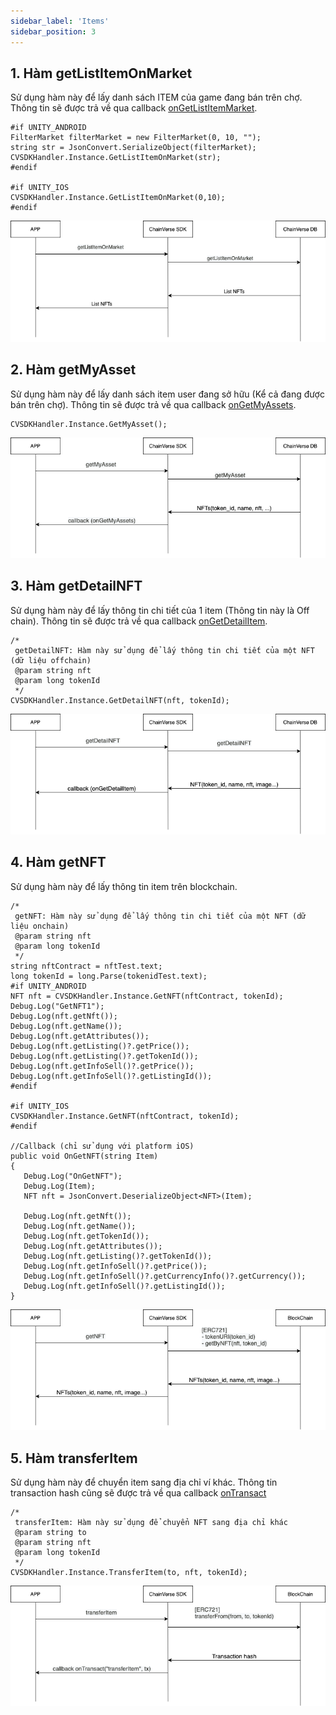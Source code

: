 ```yaml
---
sidebar_label: 'Items'
sidebar_position: 3
---
```



## 1. Hàm getListItemOnMarket
Sử dụng hàm này để lấy danh sách ITEM của game đang bán trên chợ. Thông tin sẽ được trả về qua callback [onGetListItemMarket](/docs/sdk/Unity/over-view#5-callback-ongetlistitemmarket).


```
#if UNITY_ANDROID
FilterMarket filterMarket = new FilterMarket(0, 10, "");
string str = JsonConvert.SerializeObject(filterMarket);
CVSDKHandler.Instance.GetListItemOnMarket(str);
#endif
        
#if UNITY_IOS
CVSDKHandler.Instance.GetListItemOnMarket(0,10);
#endif
```


![Docusaurus logo](/img/get-item-on-market.png)

## 2. Hàm getMyAsset
Sử dụng hàm này để lấy danh sách item user đang sở hữu (Kể cả đang được bán trên chợ). Thông tin sẽ được trả về qua callback [onGetMyAssets](/docs/sdk/Unity/over-view#7-callback-ongetmyassets).


```
CVSDKHandler.Instance.GetMyAsset();
```

![Docusaurus logo](/img/get-my-assets.png)

## 3. Hàm getDetailNFT
Sử dụng hàm này để lấy thông tin chi tiết của 1 item (Thông tin này là Off chain). Thông tin sẽ được trả về qua callback [onGetDetailItem](/docs/sdk/Unity/over-view#6-callback-ongetdetailitem).


```
/*
 getDetailNFT: Hàm này sử dụng để lấy thông tin chi tiết của một NFT (dữ liệu offchain)
 @param string nft
 @param long tokenId
 */
CVSDKHandler.Instance.GetDetailNFT(nft, tokenId);
```

![Docusaurus logo](/img/get-detail.png)

## 4. Hàm getNFT
Sử dụng hàm này để lấy thông tin item trên blockchain.


```
/*
 getNFT: Hàm này sử dụng để lấy thông tin chi tiết của một NFT (dữ liệu onchain)
 @param string nft
 @param long tokenId
 */
string nftContract = nftTest.text;
long tokenId = long.Parse(tokenidTest.text);
#if UNITY_ANDROID
NFT nft = CVSDKHandler.Instance.GetNFT(nftContract, tokenId);
Debug.Log("GetNFT1");
Debug.Log(nft.getNft());
Debug.Log(nft.getName());
Debug.Log(nft.getAttributes());
Debug.Log(nft.getListing()?.getPrice());
Debug.Log(nft.getListing()?.getTokenId());
Debug.Log(nft.getInfoSell()?.getPrice());
Debug.Log(nft.getInfoSell()?.getListingId());
#endif

#if UNITY_IOS
CVSDKHandler.Instance.GetNFT(nftContract, tokenId);
#endif

//Callback (chỉ sử dụng với platform iOS)
public void OnGetNFT(string Item)
{
   Debug.Log("OnGetNFT");
   Debug.Log(Item);
   NFT nft = JsonConvert.DeserializeObject<NFT>(Item);

   Debug.Log(nft.getNft());
   Debug.Log(nft.getName());
   Debug.Log(nft.getTokenId());
   Debug.Log(nft.getAttributes());
   Debug.Log(nft.getListing()?.getTokenId());
   Debug.Log(nft.getInfoSell()?.getPrice());
   Debug.Log(nft.getInfoSell()?.getCurrencyInfo()?.getCurrency());
   Debug.Log(nft.getInfoSell()?.getListingId());
}
```

![Docusaurus logo](/img/get-nft.png)

## 5. Hàm transferItem
Sử dụng hàm này để chuyển item sang địa chỉ ví khác. Thông tin transaction hash cũng sẽ được trả về qua callback [onTransact](/docs/sdk/Unity/over-view#9-callback-ontransact)


```
/*
 transferItem: Hàm này sử dụng để chuyển NFT sang địa chỉ khác
 @param string to
 @param string nft
 @param long tokenId
 */
CVSDKHandler.Instance.TransferItem(to, nft, tokenId);
```

![Docusaurus logo](/img/transfer-item.png)
